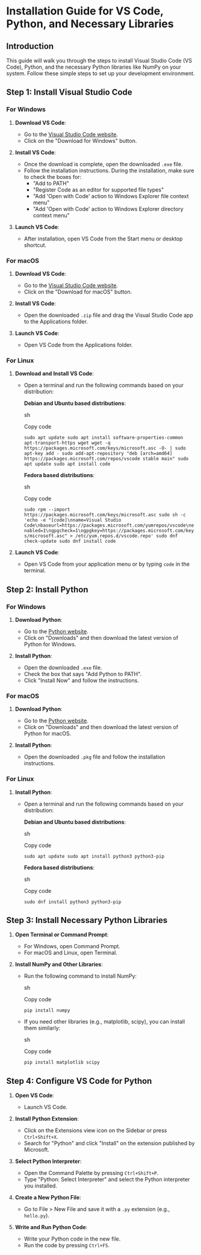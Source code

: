 # Installation Guide for VS Code, Python, and Necessary Libraries

## Introduction

This guide will walk you through the steps to install Visual Studio Code (VS Code), Python, and the necessary Python libraries like NumPy on your system. Follow these simple steps to set up your development environment.

## Step 1: Install Visual Studio Code

### For Windows

1. **Download VS Code**:
    
    - Go to the [Visual Studio Code website](https://code.visualstudio.com/).
    - Click on the "Download for Windows" button.
2. **Install VS Code**:
    
    - Once the download is complete, open the downloaded `.exe` file.
    - Follow the installation instructions. During the installation, make sure to check the boxes for:
        - "Add to PATH"
        - "Register Code as an editor for supported file types"
        - "Add 'Open with Code' action to Windows Explorer file context menu"
        - "Add 'Open with Code' action to Windows Explorer directory context menu"
3. **Launch VS Code**:
    
    - After installation, open VS Code from the Start menu or desktop shortcut.

### For macOS

1. **Download VS Code**:
    
    - Go to the [Visual Studio Code website](https://code.visualstudio.com/).
    - Click on the "Download for macOS" button.
2. **Install VS Code**:
    
    - Open the downloaded `.zip` file and drag the Visual Studio Code app to the Applications folder.
3. **Launch VS Code**:
    
    - Open VS Code from the Applications folder.

### For Linux

1. **Download and Install VS Code**:
    
    - Open a terminal and run the following commands based on your distribution:
        
        **Debian and Ubuntu based distributions**:
        
        sh
        
        Copy code
        
        `sudo apt update sudo apt install software-properties-common apt-transport-https wget wget -q https://packages.microsoft.com/keys/microsoft.asc -O- | sudo apt-key add - sudo add-apt-repository "deb [arch=amd64] https://packages.microsoft.com/repos/vscode stable main" sudo apt update sudo apt install code`
        
        **Fedora based distributions**:
        
        sh
        
        Copy code
        
        `sudo rpm --import https://packages.microsoft.com/keys/microsoft.asc sudo sh -c 'echo -e "[code]\nname=Visual Studio Code\nbaseurl=https://packages.microsoft.com/yumrepos/vscode\nenabled=1\ngpgcheck=1\ngpgkey=https://packages.microsoft.com/keys/microsoft.asc" > /etc/yum.repos.d/vscode.repo' sudo dnf check-update sudo dnf install code`
        
2. **Launch VS Code**:
    
    - Open VS Code from your application menu or by typing `code` in the terminal.

## Step 2: Install Python

### For Windows

1. **Download Python**:
    
    - Go to the [Python website](https://www.python.org/).
    - Click on "Downloads" and then download the latest version of Python for Windows.
2. **Install Python**:
    
    - Open the downloaded `.exe` file.
    - Check the box that says "Add Python to PATH".
    - Click "Install Now" and follow the instructions.

### For macOS

1. **Download Python**:
    
    - Go to the [Python website](https://www.python.org/).
    - Click on "Downloads" and then download the latest version of Python for macOS.
2. **Install Python**:
    
    - Open the downloaded `.pkg` file and follow the installation instructions.

### For Linux

1. **Install Python**:
    - Open a terminal and run the following commands based on your distribution:
        
        **Debian and Ubuntu based distributions**:
        
        sh
        
        Copy code
        
        `sudo apt update sudo apt install python3 python3-pip`
        
        **Fedora based distributions**:
        
        sh
        
        Copy code
        
        `sudo dnf install python3 python3-pip`
        

## Step 3: Install Necessary Python Libraries

1. **Open Terminal or Command Prompt**:
    
    - For Windows, open Command Prompt.
    - For macOS and Linux, open Terminal.
2. **Install NumPy and Other Libraries**:
    
    - Run the following command to install NumPy:
        
        sh
        
        Copy code
        
        `pip install numpy`
        
    - If you need other libraries (e.g., matplotlib, scipy), you can install them similarly:
        
        sh
        
        Copy code
        
        `pip install matplotlib scipy`
        

## Step 4: Configure VS Code for Python

1. **Open VS Code**:
    
    - Launch VS Code.
2. **Install Python Extension**:
    
    - Click on the Extensions view icon on the Sidebar or press `Ctrl+Shift+X`.
    - Search for "Python" and click "Install" on the extension published by Microsoft.
3. **Select Python Interpreter**:
    
    - Open the Command Palette by pressing `Ctrl+Shift+P`.
    - Type "Python: Select Interpreter" and select the Python interpreter you installed.
4. **Create a New Python File**:
    
    - Go to File > New File and save it with a `.py` extension (e.g., `hello.py`).
5. **Write and Run Python Code**:
    
    - Write your Python code in the new file.
    - Run the code by pressing `Ctrl+F5`.